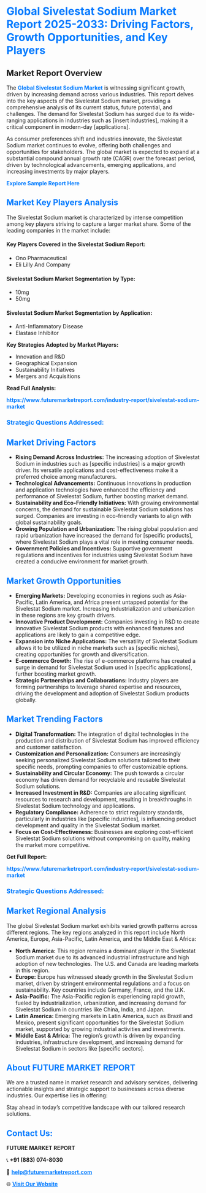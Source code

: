 <h1 style="color: #007BFF;">Global Sivelestat Sodium Market Report 2025-2033: Driving Factors, Growth Opportunities, and Key Players</h1>

<section id="overview">
<h2>Market Report Overview</h2>
<p>The <a href="https://www.futuremarketreport.com/industry-report/sivelestat-sodium-market" style="color: #007BFF; text-decoration: none;"><strong>Global Sivelestat Sodium Market</strong></a> is witnessing significant growth, driven by increasing demand across various industries. This report delves into the key aspects of the Sivelestat Sodium market, providing a comprehensive analysis of its current status, future potential, and challenges. The demand for Sivelestat Sodium has surged due to its wide-ranging applications in industries such as [insert industries], making it a critical component in modern-day [applications].</p>
<p>As consumer preferences shift and industries innovate, the Sivelestat Sodium market continues to evolve, offering both challenges and opportunities for stakeholders. The global market is expected to expand at a substantial compound annual growth rate (CAGR) over the forecast period, driven by technological advancements, emerging applications, and increasing investments by major players.</p>
</section>

<section id="overview">
<p><a href="https://www.futuremarketreport.com/request-sample/reportId=77819" style="color: #007BFF; text-decoration: none;"><strong>Explore Sample Report Here</strong></a></p>
</section>

<section id="key-players">
<h2 style="color: #007BFF;">Market Key Players Analysis</h2>
<p>The Sivelestat Sodium market is characterized by intense competition among key players striving to capture a larger market share. Some of the leading companies in the market include:</p>
<h4>Key Players Covered in the Sivelestat Sodium Report:</h4>
<ul><li>Ono Pharmaceutical</li><li>Eli Lilly And Company</li></ul>
<h4>Sivelestat Sodium Market Segmentation by Type:</h4>
<ul><li>10mg</li><li>50mg</li></ul>

<h4>Sivelestat Sodium Market Segmentation by Application:</h4>
<ul><li>Anti-Inflammatory Disease</li><li>Elastase Inhibitor</li></ul>
<p><strong>Key Strategies Adopted by Market Players:</strong></p>
<ul>
<li>Innovation and R&D</li>
<li>Geographical Expansion</li>
<li>Sustainability Initiatives</li>
<li>Mergers and Acquisitions</li>
</ul>
</section>

<section>
<p><strong>Read Full Analysis: </strong></p><a href="https://www.futuremarketreport.com/industry-report/sivelestat-sodium-market" style="color: #007BFF; text-decoration: none;"><strong>https://www.futuremarketreport.com/industry-report/sivelestat-sodium-market</strong></a>
<h3 style="color: #007BFF;">Strategic Questions Addressed:</h3>
</section>

<section id="driving-factors">
<h2 style="color: #007BFF;">Market Driving Factors</h2>
<ul>
<li><strong>Rising Demand Across Industries:</strong> The increasing adoption of Sivelestat Sodium in industries such as [specific industries] is a major growth driver. Its versatile applications and cost-effectiveness make it a preferred choice among manufacturers.</li>
<li><strong>Technological Advancements:</strong> Continuous innovations in production and application technologies have enhanced the efficiency and performance of Sivelestat Sodium, further boosting market demand.</li>
<li><strong>Sustainability and Eco-Friendly Initiatives:</strong> With growing environmental concerns, the demand for sustainable Sivelestat Sodium solutions has surged. Companies are investing in eco-friendly variants to align with global sustainability goals.</li>
<li><strong>Growing Population and Urbanization:</strong> The rising global population and rapid urbanization have increased the demand for [specific products], where Sivelestat Sodium plays a vital role in meeting consumer needs.</li>
<li><strong>Government Policies and Incentives:</strong> Supportive government regulations and incentives for industries using Sivelestat Sodium have created a conducive environment for market growth.</li>
</ul>
</section>

<section id="growth-opportunities">
<h2 style="color: #007BFF;">Market Growth Opportunities</h2>
<ul>
<li><strong>Emerging Markets:</strong> Developing economies in regions such as Asia-Pacific, Latin America, and Africa present untapped potential for the Sivelestat Sodium market. Increasing industrialization and urbanization in these regions are key growth drivers.</li>
<li><strong>Innovative Product Development:</strong> Companies investing in R&D to create innovative Sivelestat Sodium products with enhanced features and applications are likely to gain a competitive edge.</li>
<li><strong>Expansion into Niche Applications:</strong> The versatility of Sivelestat Sodium allows it to be utilized in niche markets such as [specific niches], creating opportunities for growth and diversification.</li>
<li><strong>E-commerce Growth:</strong> The rise of e-commerce platforms has created a surge in demand for Sivelestat Sodium used in [specific applications], further boosting market growth.</li>
<li><strong>Strategic Partnerships and Collaborations:</strong> Industry players are forming partnerships to leverage shared expertise and resources, driving the development and adoption of Sivelestat Sodium products globally.</li>
</ul>
</section>

<section id="trending-factors">
<h2 style="color: #007BFF;">Market Trending Factors</h2>
<ul>
<li><strong>Digital Transformation:</strong> The integration of digital technologies in the production and distribution of Sivelestat Sodium has improved efficiency and customer satisfaction.</li>
<li><strong>Customization and Personalization:</strong> Consumers are increasingly seeking personalized Sivelestat Sodium solutions tailored to their specific needs, prompting companies to offer customizable options.</li>
<li><strong>Sustainability and Circular Economy:</strong> The push towards a circular economy has driven demand for recyclable and reusable Sivelestat Sodium solutions.</li>
<li><strong>Increased Investment in R&D:</strong> Companies are allocating significant resources to research and development, resulting in breakthroughs in Sivelestat Sodium technology and applications.</li>
<li><strong>Regulatory Compliance:</strong> Adherence to strict regulatory standards, particularly in industries like [specific industries], is influencing product development and quality in the Sivelestat Sodium market.</li>
<li><strong>Focus on Cost-Effectiveness:</strong> Businesses are exploring cost-efficient Sivelestat Sodium solutions without compromising on quality, making the market more competitive.</li>
</ul>
</section>

<section>
<p><strong>Get Full Report: </strong></p><a href="https://www.futuremarketreport.com/industry-report/sivelestat-sodium-market" style="color: #007BFF; text-decoration: none;"><strong>https://www.futuremarketreport.com/industry-report/sivelestat-sodium-market</strong></a>
<h3 style="color: #007BFF;">Strategic Questions Addressed:</h3>
</section>


<section id="regional-analysis">
<h2 style="color: #007BFF;">Market Regional Analysis</h2>
<p>The global Sivelestat Sodium market exhibits varied growth patterns across different regions. The key regions analyzed in this report include North America, Europe, Asia-Pacific, Latin America, and the Middle East & Africa:</p>
<ul>
<li><strong>North America:</strong> This region remains a dominant player in the Sivelestat Sodium market due to its advanced industrial infrastructure and high adoption of new technologies. The U.S. and Canada are leading markets in this region.</li>
<li><strong>Europe:</strong> Europe has witnessed steady growth in the Sivelestat Sodium market, driven by stringent environmental regulations and a focus on sustainability. Key countries include Germany, France, and the U.K.</li>
<li><strong>Asia-Pacific:</strong> The Asia-Pacific region is experiencing rapid growth, fueled by industrialization, urbanization, and increasing demand for Sivelestat Sodium in countries like China, India, and Japan.</li>
<li><strong>Latin America:</strong> Emerging markets in Latin America, such as Brazil and Mexico, present significant opportunities for the Sivelestat Sodium market, supported by growing industrial activities and investments.</li>
<li><strong>Middle East & Africa:</strong> The region’s growth is driven by expanding industries, infrastructure development, and increasing demand for Sivelestat Sodium in sectors like [specific sectors].</li>
</ul>
</section>

<footer>
<h2 style="color: #007BFF;">About FUTURE MARKET REPORT</h2>
<p>We are a trusted name in market research and advisory services, delivering actionable insights and strategic support to businesses across diverse industries. Our expertise lies in offering:</p>

<p>Stay ahead in today’s competitive landscape with our tailored research solutions.</p>

<h2 style="color: #007BFF;">Contact Us:</h2>
<p><strong>FUTURE MARKET REPORT</strong></p>
<p>📞 <strong>+91 (883) 074-8030</strong></p>
<p>📧 <strong><a href="mailto:help@futuremarketreport.com" style="color: #007BFF;">help@futuremarketreport.com</a></strong></p>
<p>🌐 <strong><a href="https://www.futuremarketreport.com/" style="color: #007BFF;">Visit Our Website</a></strong></p>
</footer>